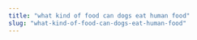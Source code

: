 ```yaml
---
title: "what kind of food can dogs eat human food"
slug: "what-kind-of-food-can-dogs-eat-human-food"
---
```


